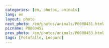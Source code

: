 ```yaml
---
categories: [en, photos, animals]
lang: en
layout: photo
next_photo: /en/photos/animals/P0000451.html
picname: P0000452
prev_photo: /en/photos/animals/P0000453.html
tags: [Fotofalle, Leopard]
---
```

